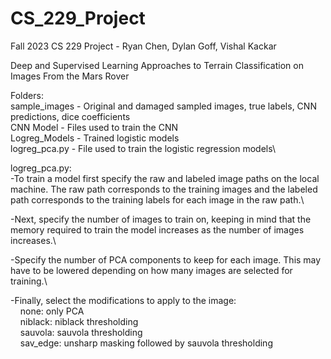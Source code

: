 # CS_229_Project
Fall 2023 CS 229 Project - Ryan Chen, Dylan Goff, Vishal Kackar

Deep and Supervised Learning Approaches to Terrain Classification on Images From the Mars Rover

Folders:\
sample_images - Original and damaged sampled images, true labels, CNN predictions, dice coefficients\
CNN Model - Files used to train the CNN\
Logreg_Models - Trained logistic models\
logreg_pca.py - File used to train the logistic regression models\

logreg_pca.py:\
-To train a model first specify the raw and labeled image paths on the local machine. The raw path corresponds to the training images and the labeled path corresponds to the training labels for each image in the raw path.\

-Next, specify the number of images to train on, keeping in mind that the memory required to train the model increases as the number of images increases.\

-Specify the number of PCA components to keep for each image. This may have to be lowered depending on how many images are selected for training.\

-Finally, select the modifications to apply to the image:\
&nbsp;&nbsp;&nbsp;&nbsp;none: only PCA\
&nbsp;&nbsp;&nbsp;&nbsp;niblack: niblack thresholding\
&nbsp;&nbsp;&nbsp;&nbsp;sauvola: sauvola thresholding\
&nbsp;&nbsp;&nbsp;&nbsp;sav_edge: unsharp masking followed by sauvola thresholding
